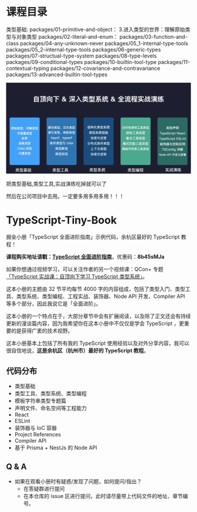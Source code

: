 # 课程目录

类型基础:
packages/01-primitive-and-object： 3.进入类型的世界：理解原始类型与对象类型
packages/02-literal-and-enum：
packages/03-function-and-class
packages/04-any-unknown-never
packages/05_1-internal-type-tools
packages/05_2-internal-type-tools
packages/06-generic-types
packages/07-structual-type-system
packages/08-type-levels
packages/09-conditional-types
packages/10-builtin-tool-type
packages/11-contextual-typing
packages/12-covariance-and-contravariance
packages/13-advanced-builtin-tool-types



![](assets/20230129_100230_image.png)


把类型基础,类型工具,实战演练吃掉就可以了

然后在公司项目中去用。一定要多用多用多用！！！



# TypeScript-Tiny-Book

掘金小册「TypeScript 全面进阶指南」示例代码，余杭区最好的 TypeScript 教程！

**课程购买地址请戳：[TypeScript 全面进阶指南](https://juejin.cn/book/7086408430491172901)**，优惠码：**8b45sMJa**

如果你想通过视频学习，可以关注作者的另一个视频课：QCon+ 专题[「TypeScript 实战课：自顶向下学习 TypeScript 类型系统」](https://qconplus.infoq.cn/2022/beijing/track/1376)。

这本小册的主题由 32 节平均每节 4000 字的内容组成，包括了类型入门、类型工具、类型系统、类型编程、工程实战、装饰器、Node API 开发、Compiler API 等多个部分，因此我说它是「全面进阶」。

这本小册的一个特点在于，大部分章节中会有扩展阅读，以及除了正文还会有持续更新的漫谈篇内容，因为我希望你在这本小册中不仅仅是学会 TypeScript ，更重要的是获得广袤的技术视野。

这本小册基本上包括了所有我的 TypeScript 使用经验以及对外分享内容，我可以很自信地说，**这是余杭区（杭州市）最好的 TypeScript 教程**。

## 代码分布

- 类型基础
- 类型工具、类型系统、类型编程
- 模板字符串类型专题篇
- 声明文件、命名空间等工程能力
- React
- ESLint
- 装饰器与 IoC 容器
- Project References
- Compiler API
- 基于 Prisma + NestJs 的 Node API

## Q & A

- 如果在观看小册时有疑惑/发现了问题，如何提问/指出？
  - 在答疑群进行提问
  - 在本仓库的 issue 区进行提问，此时请尽量带上代码文件的地址、章节编号。
